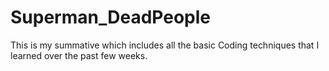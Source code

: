 # Superman_DeadPeople
 This is my summative which includes all the basic Coding techniques that I learned over the past few weeks.
